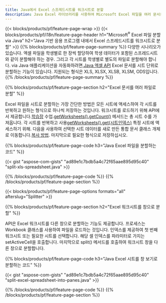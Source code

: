 ```yaml
---
title: Java에서 Excel 스프레드시트를 워크시트로 분할
description: Java Excel 라이브러리를 사용하여 Microsoft Excel 파일을 여러 문서로 분할하는 방법을 설명하는 Java 소스 코드
---
```

{{< blocks/products/pf/feature-page-wrap >}}
{{< blocks/products/pf/i18n/feature-page-header h1="Microsoft<sup>&reg;</sup> Excel 파일 분할 via Java" h2="Java 기반 응용 프로그램 내에서 Excel 스프레드시트를 워크시트로 분할" >}}
{{% blocks/products/pf/feature-page-summary %}}
 다양한 시나리오가 있습니다. 엑셀 파일을 학생별로 한 장씩 할당하여 학생 데이터가 포함된 스프레드시트와 같이 분할해야 하는 경우. 그리고 각 시트를 학생별로 별도의 파일로 분할해야 합니다. via Java 애플리케이션을 자동화하려면,[Java 엑셀 API](/cells/ko/java/) Excel 문서를 시트 단위로 분할하는 기능이 있습니다. 지원되는 형식은 XLS, XLSX, XLSB, XLSM, ODS입니다.
{{% /blocks/products/pf/feature-page-summary %}}

{{% blocks/products/pf/feature-page-section h2="Excel 문서를 여러 파일로 분할" %}}

Excel 파일을 시트로 분할하는 가장 간단한 방법은 모든 시트에 액세스하여 각 시트를 반복하고 원하는 형식으로 하나씩 저장하는 것입니다. 워크시트를 로드하기 위해 API에서 제공합니다.[학습장](https://reference.aspose.com/cells/java/com.aspose.cells/Workbook) 수업.[getWorksheets().getCount()](https://reference.aspose.com/cells/java/com.aspose.cells/worksheetcollection#Count) 메서드는 총 시트 수를 가져옵니다. 각 시트를 반복하고 사용[getWorksheets().get(시트인덱스)](https://reference.aspose.com/cells/java/com.aspose.cells/worksheetcollection#get) 특정 시트에 액세스하기 위해. 다음을 사용하여 선택한 시트 데이터를 새로 만든 통합 문서 클래스 개체로 이동합니다.[복사 방법](https://reference.aspose.com/cells/java/com.aspose.cells/workbook#copy(com.aspose.cells.Workbook)). 마지막으로 필요한 형식으로 저장하십시오.

{{% blocks/products/pf/feature-page-code h3="Java Excel 파일을 분할하는 코드" %}}

{{< gist "aspose-com-gists" "ad89e1c7bdb5a4c72f65aae895d95c40" "split-xls-spreadsheet.java" >}}

{{% /blocks/products/pf/feature-page-code %}}
{{% /blocks/products/pf/feature-page-section %}}

{{< blocks/products/pf/feature-page-options formats="all" afterslug="Splitter" >}}

{{% blocks/products/pf/feature-page-section h2="Excel 워크시트를 창으로 분할" %}}

API은 Excel 워크시트를 다른 창으로 분할하는 기능도 제공합니다. 프로세스는 Workbook 클래스를 사용하여 파일을 로드하는 것입니다. 인덱스를 제공하여 첫 번째 워크시트 또는 필요한 시트를 선택합니다. 해당 셀 인덱스를 파라미터로 가지는 setActiveCell을 호출합니다. 마지막으로 split() 메서드를 호출하여 워크시트 창을 다른 창으로 분할합니다.

{{% blocks/products/pf/feature-page-code h3="Java Excel 시트를 창 보기로 분할하는 코드" %}}

{{< gist "aspose-com-gists" "ad89e1c7bdb5a4c72f65aae895d95c40" "split-excel-spreadsheet-into-panes.java" >}}

{{% /blocks/products/pf/feature-page-code %}}
{{% /blocks/products/pf/feature-page-section %}}
